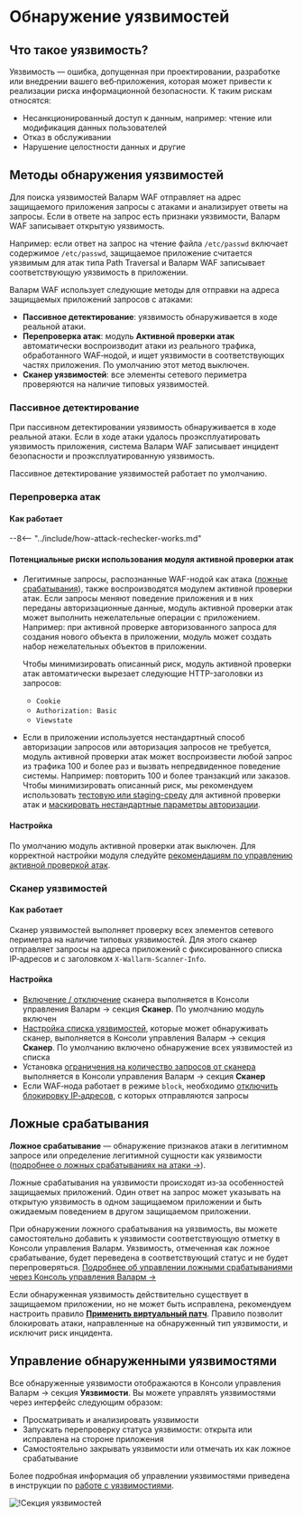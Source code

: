 [whitelist-scanner-addresses]: ../admin-ru/attack-rechecker-best-practices.md#добавьте-ip-адреса-сканера-валарм-в-белый-список

# Обнаружение уязвимостей

## Что такое уязвимость?

Уязвимость — ошибка, допущенная при проектировании, разработке или внедрении вашего веб‑приложения, которая может привести к реализации риска информационной безопасности. К таким рискам относятся:

* Несанкционированный доступ к данным, например: чтение или модификация данных пользователей
* Отказ в обслуживании
* Нарушение целостности данных и другие

## Методы обнаружения уязвимостей

Для поиска уязвимостей Валарм WAF отправляет на адрес защищаемого приложения запросы с атаками и анализирует ответы на запросы. Если в ответе на запрос есть признаки уязвимости, Валарм WAF записывает открытую уязвимость.

Например: если ответ на запрос на чтение файла `/etc/passwd` включает содержимое `/etc/passwd`, защищаемое приложение считается уязвимым для атак типа Path Traversal и Валарм WAF записывает соответствующую уязвимость в приложении.

Валарм WAF использует следующие методы для отправки на адреса защищаемых приложений запросов с атаками:

* **Пассивное детектирование**: уязвимость обнаруживается в ходе реальной атаки.
* **Перепроверка атак**: модуль **Активной проверки атак** автоматически воспроизводит атаки из реального трафика, обработанного WAF‑нодой, и ищет уязвимости в соответствующих частях приложения. По умолчанию этот метод выключен.
* **Сканер уязвимостей**: все элементы сетевого периметра проверяются на наличие типовых уязвимостей.

### Пассивное детектирование

При пассивном детектировании уязвимость обнаруживается в ходе реальной атаки. Если в ходе атаки удалось проэксплуатировать уязвимость приложения, система Валарм WAF записывает инцидент безопасности и проэксплуатированную уязвимость.

Пассивное детектирование уязвимостей работает по умолчанию.

### Перепроверка атак

#### Как работает

--8<-- "../include/how-attack-rechecker-works.md"

#### Потенциальные риски использования модуля активной проверки атак

* Легитимные запросы, распознанные WAF-нодой как атака ([ложные срабатывания](../about-wallarm-waf/protecting-against-attacks.md#ложные-срабатывания)), также воспроизводятся модулем активной проверки атак. Если запросы меняют поведение приложения и в них переданы авторизационные данные, модуль активной проверки атак может выполнить нежелательные операции с приложением. Например: при активной проверке авторизованного запроса для создания нового объекта в приложении, модуль может создать набор нежелательных объектов в приложении.

    Чтобы минимизировать описанный риск, модуль активной проверки атак автоматически вырезает следующие HTTP-заголовки из запросов:

    * `Cookie`
    * `Authorization: Basic`
    * `Viewstate`
* Если в приложении используется нестандартный способ авторизации запросов или авторизация запросов не требуется, модуль активной проверки атак может воспроизвести любой запрос из трафика 100 и более раз и вызвать непредвиденное поведение системы. Например: повторить 100 и более транзакций или заказов. Чтобы минимизировать описанный риск, мы рекомендуем использовать [тестовую или staging-среду](../admin-ru/attack-rechecker-best-practices.md#опционально-настройте-замену-элементов-запроса-для-активной-проверки) для активной проверки атак и [маскировать нестандартные параметры авторизации](../admin-ru/attack-rechecker-best-practices.md#настройте-корректную-маскировку-данных).

#### Настройка

По умолчанию модуль активной проверки атак выключен. Для корректной настройки модуля следуйте [рекомендациям по управлению активной проверкой атак](../admin-ru/attack-rechecker-best-practices.md).

### Сканер уязвимостей

#### Как работает

Сканер уязвимостей выполняет проверку всех элементов сетевого периметра на наличие типовых уязвимостей. Для этого сканер отправляет запросы на адреса приложений с фиксированного списка IP‑адресов и с заголовком `X-Wallarm-Scanner-Info`.

#### Настройка

* [Включение / отключение](../user-guides/scanner/configure-scanner-modules.md) сканера выполняется в Консоли управления Валарм → секция **Сканер**. По умолчанию модуль включен
* [Настройка списка уязвимостей](../user-guides/scanner/configure-scanner-modules.md), которые может обнаруживать сканер, выполняется в Консоли управления Валарм → секция **Сканер**. По умолчанию включено обнаружение всех уязвимостей из списка
* Установка [ограничения на количество запросов от сканера](../user-guides/scanner/configure-scanner.md#ограничение-на-rps-сканера) выполняется в Консоли управления Валарм → секция **Сканер**
* Если WAF‑нода работает в режиме `block`, необходимо [отключить блокировку IP‑адресов](../admin-ru/scanner-ips-whitelisting.md), с которых отправляются запросы

## Ложные срабатывания

**Ложное срабатывание** — обнаружение признаков атаки в легитимном запросе или определение легитимной сущности как уязвимости ([подробнее о ложных срабатываниях на атаки →](protecting-against-attacks.md#ложные-срабатывания)).

Ложные срабатывания на уязвимости происходят из‑за особенностей защищаемых приложений. Один ответ на запрос может указывать на открытую уязвимость в одном защищаемом приложении и быть ожидаемым поведением в другом защищаемом приложении.

При обнаружении ложного срабатывания на уязвимость, вы можете самостоятельно добавить к уязвимости соответствующую отметку в Консоли управления Валарм. Уязвимость, отмеченная как ложное срабатывание, будет переведена в соответствующий статус и не будет перепроверяться. [Подробнее об управлении ложными срабатываниями через Консоль управления Валарм →](../user-guides/vulnerabilities/false-vuln.md)

Если обнаруженная уязвимость действительно существует в защищаемом приложении, но не может быть исправлена, рекомендуем настроить правило [**Применить виртуальный патч**](../user-guides/rules/vpatch-rule.md). Правило позволит блокировать атаки, направленные на обнаруженный тип уязвимости, и исключит риск инцидента.

## Управление обнаруженными уязвимостями

Все обнаруженные уязвимости отображаются в Консоли управления Валарм → секция **Уязвимости**. Вы можете управлять уязвимостями через интерфейс следующим образом:

* Просматривать и анализировать уязвимости
* Запускать перепроверку статуса уязвимости: открыта или исправлена на стороне приложения
* Самостоятельно закрывать уязвимости или отмечать их как ложное срабатывание

Более подробная информация об управлении уязвимостями приведена в инструкции по [работе с уязвимостиями](../user-guides/vulnerabilities/check-vuln.md).

![!Секция уязвимостей](../images/about-wallarm-waf/vulnerabilities-list.png)
